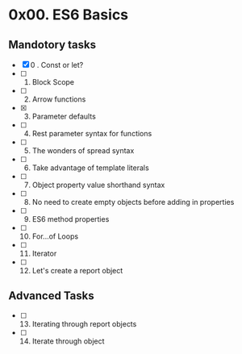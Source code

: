 # 0x00. ES6 Basics

## Mandotory tasks
- [x] 0 . Const or let?
- [ ] 1. Block Scope
- [ ] 2. Arrow functions
- [x] 3. Parameter defaults
- [ ] 4. Rest parameter syntax for functions
- [ ] 5. The wonders of spread syntax
- [ ] 6. Take advantage of template literals
- [ ] 7. Object property value shorthand syntax
- [ ] 8. No need to create empty objects before adding in properties
- [ ] 9. ES6 method properties
- [ ] 10. For...of Loops
- [ ] 11. Iterator
- [ ] 12. Let's create a report object
## Advanced Tasks
- [ ] 13. Iterating through report objects
- [ ] 14. Iterate through object
